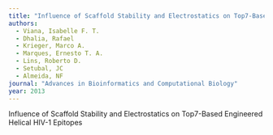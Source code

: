```yaml
---
title: "Influence of Scaffold Stability and Electrostatics on Top7-Based Engineered Helical HIV-1 Epitopes"
authors:
  - Viana, Isabelle F. T.
  - Dhalia, Rafael
  - Krieger, Marco A.
  - Marques, Ernesto T. A.
  - Lins, Roberto D.
  - Setubal, JC
  - Almeida, NF
journal: "Advances in Bioinformatics and Computational Biology"
year: 2013
---
```


Influence of Scaffold Stability and Electrostatics on Top7-Based Engineered Helical HIV-1 Epitopes
